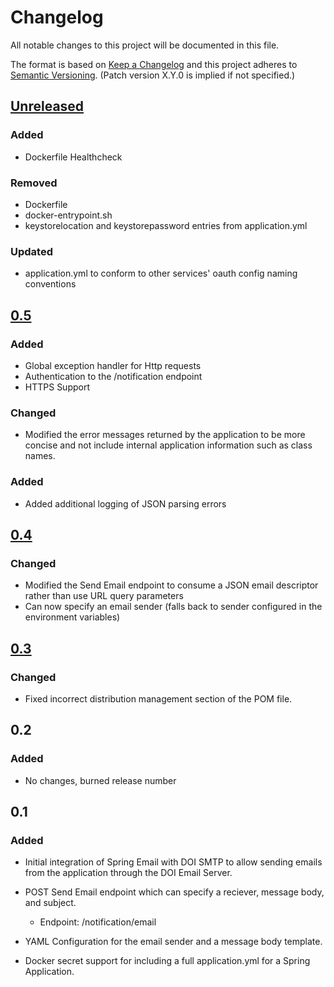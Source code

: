 # Changelog
All notable changes to this project will be documented in this file.

The format is based on [Keep a Changelog](http://keepachangelog.com/en/1.0.0/)
and this project adheres to [Semantic Versioning](http://semver.org/spec/v2.0.0.html). (Patch version X.Y.0 is implied if not specified.)

## [Unreleased]
### Added
- Dockerfile Healthcheck

### Removed
- Dockerfile
- docker-entrypoint.sh
- keystorelocation and keystorepassword entries from application.yml

### Updated
- application.yml to conform to other services' oauth config naming conventions

## [0.5]
### Added
- Global exception handler for Http requests 
- Authentication to the /notification endpoint
- HTTPS Support

### Changed
- Modified the error messages returned by the application to be more concise and not include internal application information such as class names.

### Added
- Added additional logging of JSON parsing errors

## [0.4]
### Changed
- Modified the Send Email endpoint to consume a JSON email descriptor rather than use URL query parameters
- Can now specify an email sender (falls back to sender configured in the environment variables)

## [0.3]
### Changed
- Fixed incorrect distribution management section of the POM file.

## 0.2
### Added
- No changes, burned release number

## 0.1
### Added
- Initial integration of Spring Email with DOI SMTP to allow sending emails from the application through the DOI Email Server.

- POST Send Email endpoint which can specify a reciever, message body, and subject.
    - Endpoint: /notification/email

- YAML Configuration for the email sender and a message body template.

- Docker secret support for including a full application.yml for a Spring Application.

[Unreleased]: https://github.com/USGS-CIDA/MLR-Notification-Service/compare/mlrNotification-0.5...master
[0.5]: https://github.com/USGS-CIDA/MLR-Notification-Service/compare/mlrNotification-0.4...mlrNotification-0.5
[0.4]: https://github.com/USGS-CIDA/MLR-Notification-Service/compare/mlrNotification-0.3...mlrNotification-0.4
[0.3]: https://github.com/USGS-CIDA/MLR-Notification-Service/compare/mlrNotification-0.1...mlrNotification-0.3
 
